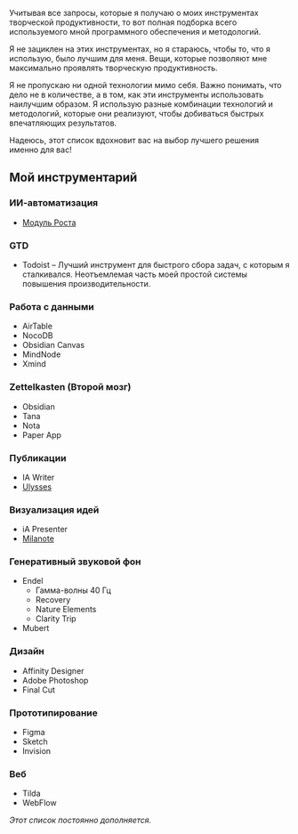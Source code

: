 Учитывая все запросы, которые я получаю о моих инструментах творческой продуктивности, то вот полная подборка всего используемого мной программного обеспечения и методологий.

Я не зациклен на этих инструментах, но я стараюсь, чтобы то, что я использую, было лучшим для меня. Вещи, которые позволяют мне максимально проявлять творческую продуктивность.

Я не пропускаю ни одной технологии мимо себя. Важно понимать, что дело не в количестве, а в том, как эти инструменты использовать наилучшим образом. Я использую разные комбинации технологий и методологий, которые они реализуют, чтобы добиваться быстрых впечатляющих результатов. 

Надеюсь, этот список вдохновит вас на выбор лучшего решения именно для вас!

## Мой инструментарий

### ИИ-автоматизация
- [Модуль Роста](https://kto1.io/)
### GTD
- Todoist – Лучший инструмент для быстрого сбора задач, с которым я сталкивался. Неотъемлемая часть моей простой системы повышения производительности.
### Работа с данными
- AirTable
- NocoDB
- Obsidian Canvas
- MindNode
- Xmind
### Zettelkasten (Второй мозг)
- Obsidian
- Tana
- Nota
- Paper App
### Публикации
- IA Writer
- [Ulysses](https://ulysses.app/)
### Визуализация идей
- iA Presenter
- [Milanote](https://milanote.com/)
### Генеративный звуковой фон
- Endel
	- Гамма-волны 40 Гц
	- Recovery
	- Nature Elements
	- Clarity Trip
- Mubert
### Дизайн
- Affinity Designer
- Adobe Photoshop
- Final Cut
### Прототипирование
- Figma 
- Sketch
- Invision
### Веб
- Tilda
- WebFlow

_Этот список постоянно дополняется._